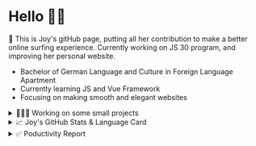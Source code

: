 # Hello 👋🏻

🤡 This is Joy's gitHub page, putting all her contribution to make a better online surfing experience. Currently working on JS 30 program, and improving her personal website.

- Bachelor of German Language and Culture in Foreign Language Apartment
- Currently learning JS and Vue Framework
- Focusing on making smooth and elegant websites


<details>
<summary>👩🏻‍💻 Working on some small projects</summary>

<br>

[![ReadMe Card](https://github-readme-stats.vercel.app/api/pin/?username=Joy-port&repo=todolist&theme=ayu-mirage)](https://github.com/Joy-port/todolist)

[![ReadMe Card](https://github-readme-stats.vercel.app/api/pin/?username=Joy-port&repo=week6-exhibinection&theme=ayu-mirage)](https://github.com/Joy-port/week6-exhibinection)

[![ReadMe Card](https://github-readme-stats.vercel.app/api/pin/?username=Joy-port&repo=week8-doyoga&theme=ayu-mirage)](https://github.com/Joy-port/week8-doyoga)

</details>

<details>
<summary>📈  Joy's GitHub Stats & Language Card</summary>
</br>

<p align="left"> <img src="https://github-readme-stats.vercel.app/api/top-langs/?username=Joy-port&layout=compact&langs_count=4&theme=ayu-mirage" alt="Top Languages Card" />

</br>

<p align="left"> <img src="https://github-readme-stats.vercel.app/api?username=Joy-port&count_private=true&show_icons=true&theme=ayu-mirage" alt="GitHub Stats" />

</details>


<details>
<summary>✅ Poductivity Report</summary>

</br>

<!-- TODO-IST:START -->
🏆  1,006 Karma Points           
🌸  Completed 0 tasks today           
✅  Completed 29 tasks so far           
⏳  Longest streak is 3 days
<!-- TODO-IST:END -->


<!--START_SECTION:waka-->
```text
JavaScript   10 hrs 3 mins   ████████████░░░░░░░░░░░░░   47.87 % 
SCSS         6 hrs 2 mins    ███████▒░░░░░░░░░░░░░░░░░   28.76 % 
HTML         3 hrs 25 mins   ████░░░░░░░░░░░░░░░░░░░░░   16.28 % 
EJS          1 hr 11 mins    █▒░░░░░░░░░░░░░░░░░░░░░░░   05.64 % 
Markdown     13 mins         ▒░░░░░░░░░░░░░░░░░░░░░░░░   01.04 % 
```
<!--END_SECTION:waka-->


</details>
